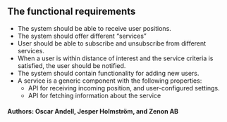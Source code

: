 ## The functional requirements


* The system should be able to receive user positions.
* The system should offer different “services”
* User should be able to subscribe and unsubscribe from different services.
* When a user is within distance of interest and the service criteria is satisfied, the user should be notified. 
* The system should contain functionality for adding new users. 
* A service is a generic component with the following properties:
   * API for receiving incoming position, and user-configured settings.  
   * API for fetching information about the service

#### Authors: Oscar Andell, Jesper Holmström, and Zenon AB
